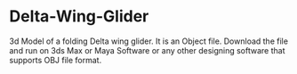 # Delta-Wing-Glider
3d Model of a folding Delta wing glider.
It is an Object file.
Download the file and run on 3ds Max or Maya Software or any other designing software that supports OBJ file format. 
